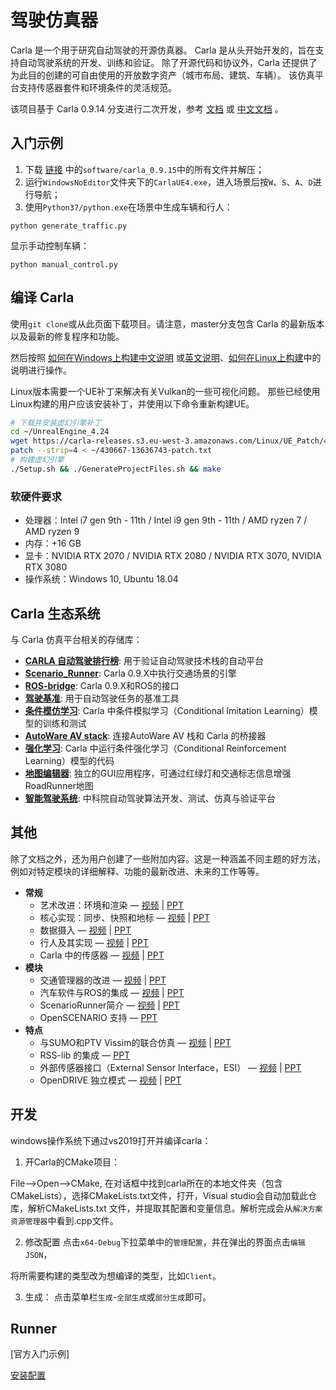 # 驾驶仿真器


Carla 是一个用于研究自动驾驶的开源仿真器。
Carla 是从头开始开发的，旨在支持自动驾驶系统的开发、训练和验证。
除了开源代码和协议外，Carla 还提供了为此目的创建的可自由使用的开放数字资产（城市布局、建筑、车辆）。
该仿真平台支持传感器套件和环境条件的灵活规范。


该项目基于 Carla 0.9.14 分支进行二次开发，参考 [文档](http://carla.readthedocs.io) 或 [中文文档](https://openhutb.github.io/carla_doc/) 。

## 入门示例
1. 下载 [链接](https://pan.baidu.com/s/1n2fJvWff4pbtMe97GOqtvQ?pwd=hutb) 中的`software/carla_0.9.15`中的所有文件并解压；
2. 运行`WindowsNoEditor`文件夹下的`CarlaUE4.exe`，进入场景后按`W`、`S`、`A`、`D`进行导航；
3. 使用`Python37/python.exe`在场景中生成车辆和行人：
```shell
python generate_traffic.py
```
显示手动控制车辆：
```shell
python manual_control.py
```



## 编译 Carla

使用`git clone`或从此页面下载项目。请注意，master分支包含 Carla 的最新版本以及最新的修复程序和功能。

然后按照 [如何在Windows上构建中文说明](https://github.com/OpenHUTB/roadrunner_scenario/blob/master/ug/carla_windows_build.mlx) 或[英文说明][buildwindowslink]、[如何在Linux上构建][buildlinuxlink]中的说明进行操作。  

Linux版本需要一个UE补丁来解决有关Vulkan的一些可视化问题。
那些已经使用Linux构建的用户应该安装补丁，并使用以下命令重新构建UE。
```sh
# 下载并安装虚幻引擎补丁  
cd ~/UnrealEngine_4.24
wget https://carla-releases.s3.eu-west-3.amazonaws.com/Linux/UE_Patch/430667-13636743-patch.txt ~/430667-13636743-patch.txt
patch --strip=4 < ~/430667-13636743-patch.txt
# 构建虚幻引擎
./Setup.sh && ./GenerateProjectFiles.sh && make
```


[buildlinuxlink]: https://carla.readthedocs.io/en/latest/build_linux/
[buildwindowslink]: https://carla.readthedocs.io/en/latest/build_windows/


### 软硬件要求

* 处理器：Intel i7 gen 9th - 11th / Intel i9 gen 9th - 11th / AMD ryzen 7 / AMD ryzen 9
* 内存：+16 GB
* 显卡：NVIDIA RTX 2070 / NVIDIA RTX 2080 / NVIDIA RTX 3070, NVIDIA RTX 3080
* 操作系统：Windows 10, Ubuntu 18.04

## Carla 生态系统
与 Carla 仿真平台相关的存储库：

* [**CARLA 自动驾驶排行榜**](https://leaderboard.carla.org/): 用于验证自动驾驶技术栈的自动平台
* [**Scenario_Runner**](https://github.com/carla-simulator/scenario_runner): Carla 0.9.X中执行交通场景的引擎
* [**ROS-bridge**](https://github.com/carla-simulator/ros-bridge): Carla 0.9.X和ROS的接口
* [**驾驶基准**](https://github.com/carla-simulator/driving-benchmarks): 用于自动驾驶任务的基准工具
* [**条件模仿学习**](https://github.com/felipecode/coiltraine): Carla 中条件模拟学习（Conditional Imitation Learning）模型的训练和测试
* [**AutoWare AV stack**](https://github.com/carla-simulator/carla-autoware): 连接AutoWare AV 栈和 Carla 的桥接器
* [**强化学习**](https://github.com/carla-simulator/reinforcement-learning): Carla 中运行条件强化学习（Conditional Reinforcement Learning）模型的代码
* [**地图编辑器**](https://github.com/carla-simulator/carla-map-editor): 独立的GUI应用程序，可通过红绿灯和交通标志信息增强RoadRunner地图
* [**智能驾驶系统**](https://github.com/CAS-LRJ/ISS): 中科院自动驾驶算法开发、测试、仿真与验证平台 



## 其他
除了文档之外，还为用户创建了一些附加内容。这是一种涵盖不同主题的好方法，例如对特定模块的详细解释、功能的最新改进、未来的工作等等。

*   __常规__  
	*   艺术改进：环境和渲染 — [视频](https://youtu.be/ZZaHevsz8W8) | [PPT](https://drive.google.com/file/d/1l9Ztaq0Q8fNN5YPU4-5vL13eZUwsQl5P/view?usp=sharing)  
	*   核心实现：同步、快照和地标 — [视频](https://youtu.be/nyyTLmphqY4) | [PPT](https://drive.google.com/file/d/1yaOwf1419qWZqE1gTSrrknsWOhawEWh_/view?usp=sharing)
	*   数据摄入 — [视频](https://youtu.be/mHiUUZ4xC9o) | [PPT](https://drive.google.com/file/d/10uNBAMreKajYimIhwCqSYXjhfVs2bX31/view?usp=sharing)  
	*   行人及其实现 — [视频](https://youtu.be/Uoz2ihDwaWA) | [PPT](https://drive.google.com/file/d/1Tsosin7BLP1k558shtbzUdo2ZXVKy5CB/view?usp=sharing)  
	*   Carla 中的传感器 — [视频](https://youtu.be/T8qCSet8WK0) | [PPT](https://drive.google.com/file/d/1UO8ZAIOp-1xaBzcFMfn_IoipycVkUo4q/view?usp=sharing)  
*   __模块__  
	*   交通管理器的改进 — [视频](https://youtu.be/n9cufaJ17eA) | [PPT](https://drive.google.com/file/d/1R9uNZ6pYHSZoEBxs2vYK7swiriKbbuxo/view?usp=sharing)  
	*   汽车软件与ROS的集成 — [视频](https://youtu.be/ChIgcC2scwU) | [PPT](https://drive.google.com/file/d/1uO6nBaFirrllb08OeqGAMVLApQ6EbgAt/view?usp=sharing)  
	*   ScenarioRunner简介 — [视频](https://youtu.be/dcnnNJowqzM) | [PPT](https://drive.google.com/file/d/1zgoH_kLOfIw117FJGm2IVZZAIRw9U2Q0/view?usp=sharing)  
	*   OpenSCENARIO 支持 — [PPT](https://drive.google.com/file/d/1g6ATxZRTWEdstiZwfBN1_T_x_WwZs0zE/view?usp=sharing)  
*   __特点__  
	*   与SUMO和PTV Vissim的联合仿真 — [视频](https://youtu.be/PuFSbj1PU94) | [PPT](https://drive.google.com/file/d/10DgMNUBqKqWBrdiwBiAIT4DdR9ObCquI/view?usp=sharing)  
	*   RSS-lib 的集成 — [PPT](https://drive.google.com/file/d/1whREmrCv67fOMipgCk6kkiW4VPODig0A/view?usp=sharing)  
	*   外部传感器接口（External Sensor Interface，ESI） — [视频](https://youtu.be/5hXHPV9FIeY) | [PPT](https://drive.google.com/file/d/1VWFaEoS12siW6NtQDUkm44BVO7tveRbJ/view?usp=sharing)  
	*   OpenDRIVE 独立模式 — [视频](https://youtu.be/U25GhofVV1Q) | [PPT](https://drive.google.com/file/d/1D5VsgfX7dmgPWn7UtDDid3-OdS1HI4pY/view?usp=sharing)  

## 开发
windows操作系统下通过vs2019打开并编译carla：
1. 开Carla的CMake项目：

File-->Open-->CMake, 在对话框中找到carla所在的本地文件夹（包含CMakeLists），选择CMakeLists.txt文件，打开，Visual studio会自动加载此仓库，解析CMakeLists.txt 文件，并提取其配置和变量信息。解析完成会从`解决方案资源管理器`中看到.cpp文件。

2. 修改配置
点击`x64-Debug`下拉菜单中的`管理配置`，并在弹出的界面点击`编辑JSON`，

将所需要构建的类型改为想编译的类型，比如`Client`。

3. 生成：
点击菜单栏`生成`-`全部生成`或`部分生成`即可。

## Runner
[官方入门示例]

[安装配置](https://blog.csdn.net/dfman1978/article/details/127021354)
